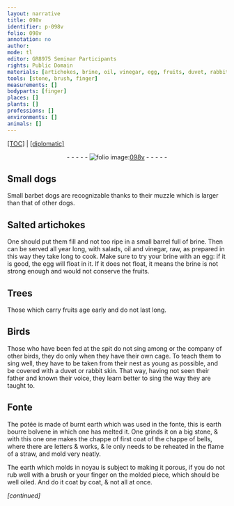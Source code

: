 ```yaml
---
layout: narrative
title: 098v
identifier: p-098v
folio: 098v
annotation: no
author:
mode: tl
editor: GR8975 Seminar Participants
rights: Public Domain
materials: [artichokes, brine, oil, vinegar, egg, fruits, duvet, rabbit skin, potée, burnt earth, earth bourre bolvene, stone, straw, earth, oiled]
tools: [stone, brush, finger]
measurements: []
bodyparts: [finger]
places: []
plants: []
professions: []
environments: []
animals: []
---
```


<p><a href="{{ site.baseurl }}/translation/">[TOC]</a> | <a href="{{ site.baseurl }}/texts/p-098v_tc/" target="_blank">[diplomatic]</a></p><div class="folio" align="center">- - - - - <a href="http://gallica.bnf.fr/ark:/12148/btv1b10500001g/f202.image" target="_blank"><img src="https://cu-mkp.github.io/2017-workshop-edition/assets/photo-icon.png" alt="folio image: " style="display:inline-block; margin-bottom:-3px;"/>098v</a> - - - - - </div>  
  

## Small dogs

 
Small barbet dogs are recognizable thanks to their muzzle which is larger than that of other dogs.
 
 
  

## Salted <span class="m">artichokes</span>

 
One should put them fill and not too ripe in a small barrel full of <span class="m">brine</span>. Then can be served all year long, with salads, <span class="m">oil</span> and <span class="m">vinegar</span>, raw, as prepared in this way they take long to cook. Make sure to try your <span class="m">brine</span> with an <span class="m">egg</span>: if it is good, the <span class="m">egg</span> will float in it. If it does not float, it means <span class="x">the <span class="m">brine</span></span> is not strong enough and would not conserve the <span class="m">fruits</span>.
 
 
  

## Trees

 
Those which carry <span class="m">fruits</span> age early and do not last long.
 
 
  

## Birds

 
Those who have been fed at the spit do not sing among or the company of other birds, they do only when they have their own cage. To teach them to sing well, they have to be taken from their nest as young as possible, and be covered with a <span class="m">duvet</span> or <span class="m">rabbit skin</span>. That way, having not seen their father and known their voice, they learn better to sing the way they are taught to.
 
 
  

## Fonte

 
The <span class="m">potée</span> is made of <span class="m">burnt earth</span> which was used in the fonte, this is <span class="m">earth bourre bolvene</span> in which one has melted it. One grinds it on a big <span class="tl"><span class="m">stone</span></span>, & with this one one makes the <span class="del">chappe of</span> first coat of the chappe of bells, where there are letters & works, & <span class="del">le</span> only needs to be reheated in the flame of a <span class="m">straw</span>, and mold very neatly.
 
The <span class="m">earth</span> which molds in noyau is subject to making it porous, if you do not rub well with a <span class="tl">brush</span> or your <span class="tl"><span class="bp">finger</span></span> on the molded piece, which should be well <span class="m">oiled</span>. And do it coat by coat, & not all at once.
 
*[continued]*
 
